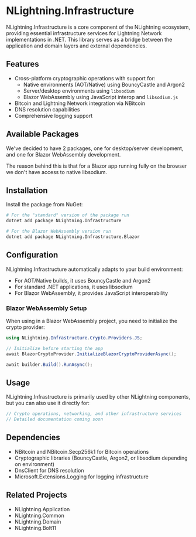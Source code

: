 # NLightning.Infrastructure

NLightning.Infrastructure is a core component of the NLightning ecosystem, providing essential infrastructure services for Lightning Network implementations in .NET. This library serves as a bridge between the application and domain layers and external dependencies.

## Features

- Cross-platform cryptographic operations with support for:
    - Native environments (AOT/Native) using BouncyCastle and Argon2
    - Server/desktop environments using `libsodium`
    - Blazor WebAssembly using JavaScript interop and `libsodium.js`
- Bitcoin and Lightning Network integration via NBitcoin
- DNS resolution capabilities
- Comprehensive logging support

## Available Packages

We've decided to have 2 packages, one for desktop/server development, and one for Blazor WebAssembly development.

The reason behind this is that for a Blazor app running fully on the browser we don't have access to native libsodium.

## Installation

Install the package from NuGet:

```bash
# For the "standard" version of the package run
dotnet add package NLightning.Infrastructure

# For the Blazor WebAssembly version run
dotnet add package NLightning.Infrastructure.Blazor
```

## Configuration

NLightning.Infrastructure automatically adapts to your build environment:

- For AOT/Native builds, it uses BouncyCastle and Argon2
- For standard .NET applications, it uses libsodium
- For Blazor WebAssembly, it provides JavaScript interoperability

### Blazor WebAssembly Setup

When using in a Blazor WebAssembly project, you need to initialize the crypto provider:

```csharp
using NLightning.Infrastructure.Crypto.Providers.JS;

// Initialize before starting the app
await BlazorCryptoProvider.InitializeBlazorCryptoProviderAsync();

await builder.Build().RunAsync();
```

## Usage

NLightning.Infrastructure is primarily used by other NLightning components, but you can also use it directly for:

```csharp
// Crypto operations, networking, and other infrastructure services
// Detailed documentation coming soon
```

## Dependencies

- NBitcoin and NBitcoin.Secp256k1 for Bitcoin operations
- Cryptographic libraries (BouncyCastle, Argon2, or libsodium depending on environment)
- DnsClient for DNS resolution
- Microsoft.Extensions.Logging for logging infrastructure

## Related Projects

- NLightning.Application
- NLightning.Common
- NLightning.Domain
- NLightning.Bolt11